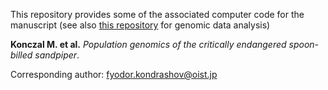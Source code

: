 This repository provides some of the associated computer code for the manuscript (see also [this repository](https://github.com/konczal/SBS) for genomic data analysis)  

**Konczal M. et al.** _Population genomics of the critically endangered spoon-billed sandpiper_.  
  
  
Corresponding author: fyodor.kondrashov@oist.jp 
